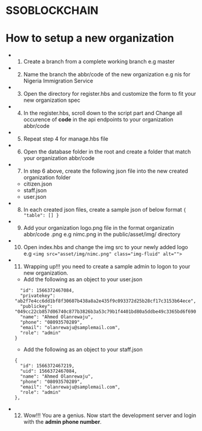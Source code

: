 # SSOBLOCKCHAIN

# How to setup a new organization

- 1. Create a branch from a complete working branch e.g master
- 2. Name the branch the abbr/code of the new organization e.g nis for Nigeria Immigration Service
- 3. Open the directory for register.hbs and customize the form to fit your new organization spec
- 4. In the register.hbs, scroll down to the script part and Change all occurence of **code** 
    in the api endpoints to your organization abbr/code
- 5. Repeat step 4 for manage.hbs file
- 6. Open the database folder in the root and create a folder that match your organization abbr/code
- 7. In step 6 above, create the following json file into the new created organization folder
    - citizen.json
    - staff.json
    - user.json
- 8. In each created json files, create a sample json of below format
    ``` { "table": [] } ```
- 9. Add your organization logo.png file in the format organizatin abbr/code .png e.g nimc.png
    in the public/asset/img/ directory
- 10. Open index.hbs and change the img src to your newly added logo e.g 
    ``` <img src="asset/img/nimc.png" class="img-fluid" alt=""> ```
- 11. Wrapping up!!! you need to create a sample admin to logon to your new organization.
    - Add the following as an object to your user.json
    ``` {
      "id": 1566372467084,
      "privatekey": "ab2f7e4cc6dd1bf8f30607b438a8a2e435f9c093372d25b28cf17c3153b64ece",
      "publickey": "049cc22cb857d06740c877b3826b3a53c79b1f4401bd80a5ddbe49c3365bd6f690e104691a9ad3d07a25e07155ccc0c9561d1552ab76e07d4de7954a15d94e2be1",
      "name": "Ahmed Olanrewaju",
      "phone": "08093570289",
      "email": "olanrewaju@samplemail.com",
      "role": "admin"
    } 
    ```
    - Add the following as an object to your staff.json
    ```
    {
      "id": 1566372467219,
      "uid": 1566372467084,
      "name": "Ahmed Olanrewaju",
      "phone": "08093570289",
      "email": "olanrewaju@samplemail.com",
      "role": "admin"
    },
    ```
 - 12. Wow!!! You are a genius. Now start the development server and login with the **admin phone number**.   